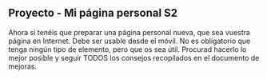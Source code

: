 ## Proyecto - Mi página personal S2

Ahora sí tenéis que preparar una página personal nueva, que sea vuestra página en Internet. Debe ser usable desde el móvil. No es obligatorio que tenga ningún tipo de elemento, pero que os sea útil. Procurad hacerlo lo mejor posible y seguir TODOS los consejos recopilados en el documento de mejoras.
